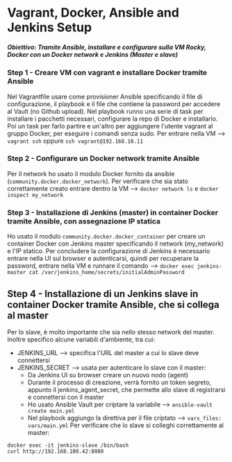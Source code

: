 # Vagrant, Docker, Ansible and Jenkins Setup

##### **Obiettivo:** Tramite Ansible, installare e configurare sulla VM Rocky, Docker con un Docker network e Jenkins (Master e slave)

### Step 1 - Creare VM con vagrant e installare Docker tramite Ansible
Nel Vagrantfile usare come provisioner Ansible specificando il file di configurazione, il playbook e il file che contiene la password per accedere al Vault (no Github upload).
Nel playbook runno una serie di task per installare i pacchetti necessari, configurare la repo di Docker e installarlo. Poi un task per farlo partire e un'altro per aggiungere l'utente vagrant al gruppo Docker, per eseguire i comandi senza sudo.
Per entrare nella VM --> `vagrant ssh` oppure `ssh vagrant@192.168.10.11`

### Step 2 - Configurare un Docker network tramite Ansible
Per il network ho usato il modulo Docker fornito da ansible (`community.docker.docker_network`).
Per verificare che sia stato correttamente creato entrare dentro la VM --> `docker network ls` e `docker inspect my_network`

### Step 3 - Installazione di Jenkins (master) in container Docker tramite Ansible, con assegnazione IP statica
Ho usato il modulo `community.docker.docker_container` per creare un container Docker con Jenkins master specificando il network (my_network) e l'IP statico.
Per concludere la configurazione di Jenkins è necessario entrare nella UI sul browser e autenticarsi, quindi per recuperare la password, entrare nella VM e runnare il comando --> `docker exec jenkins-master cat /var/jenkins_home/secrets/initialAdminPassword`

## Step 4 - Installazione di un Jenkins slave in container Docker tramite Ansible, che si collega al master
Per lo slave, è molto importante che sia nello stesso network del master.
Inoltre specifico alcune variabili d'ambiente, tra cui:
* JENKINS_URL --> specifica l'URL del master a cui lo slave deve connettersi
* JENKINS_SECRET --> usata per autenticare lo slave con il master:
	* Da Jenkins UI su browser creare un nuovo nodo (agent)
	* Durante il processo di creazione, verrà fornito un token segreto, appunto il jenkins_agent_secret, che permette allo slave di registrarsi e connettersi con il master
	* Ho usato Ansible Vault per criptare la variabile --> `ansible-vault create main.yml`
	* Nel playbook aggiungo la direttiva per il file criptato --> `vars_files: vars/main.yml`
Per verificare che lo slave si colleghi correttamente al master:
```
docker exec -it jenkins-slave /bin/bash
curl http://192.168.100.42:8080
```
